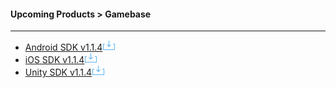 
#### Upcoming Products > Gamebase

<hr/>

- [Android SDK v1.1.4![inline-img-download](./download.png)](http://static.toastoven.net/toastcloud/sdk_download/gamebase/GamebaseSDK-Android.zip)
- [iOS SDK v1.1.4![inline-img-download](./download.png)](http://static.toastoven.net/toastcloud/sdk_download/gamebase/GamebaseSDK-iOS.zip)
- [Unity SDK v1.1.4![inline-img-download](./download.png)](http://static.toastoven.net/toastcloud/sdk_download/gamebase/GamebaseSDK-Unity.zip)
